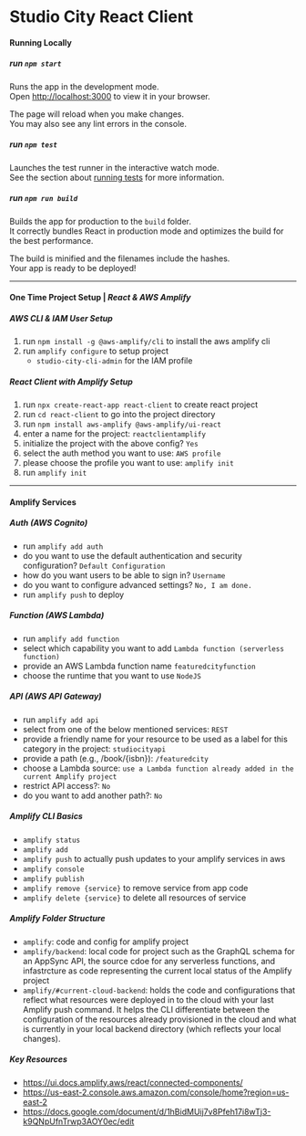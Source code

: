 # Studio City React Client


#### Running Locally
##### run `npm start`
Runs the app in the development mode.\
Open [http://localhost:3000](http://localhost:3000) to view it in your browser.

The page will reload when you make changes.\
You may also see any lint errors in the console.

##### run `npm test`

Launches the test runner in the interactive watch mode.\
See the section about [running tests](https://facebook.github.io/create-react-app/docs/running-tests) for more information.


##### run `npm run build`

Builds the app for production to the `build` folder.\
It correctly bundles React in production mode and optimizes the build for the best performance.

The build is minified and the filenames include the hashes.\
Your app is ready to be deployed!


--------------------------------------------------
#### One Time Project Setup | *React & AWS Amplify*

##### AWS CLI & IAM User Setup
1. run `npm install -g @aws-amplify/cli` to install the aws amplify cli
2. run `amplify configure` to setup project
   - `studio-city-cli-admin` for the IAM profile 


##### React Client with Amplify Setup
1. run `npx create-react-app react-client` to create react project
2. run `cd react-client` to go into the project directory
3. run `npm install aws-amplify @aws-amplify/ui-react` 
4. enter a name for the project: `reactclientamplify`
5. initialize the project with the above config? `Yes`
6. select the auth method you want to use: `AWS profile`
7. please choose the profile you want to use: `amplify init`
8. run `amplify init`

--------------------------------------------------------------------
#### Amplify Services
##### Auth (AWS Cognito)
- run `amplify add auth`
- do you want to use the default authentication and security configuration? `Default Configuration`
- how do you want users to be able to sign in? `Username`
- do you want to configure advanced settings? `No, I am done.`
- run `amplify push` to deploy

##### Function (AWS Lambda)
- run `amplify add function`
- select which capability you want to add `Lambda function (serverless function)`
- provide an AWS Lambda function name `featuredcityfunction`
- choose the runtime that you want to use `NodeJS`

##### API (AWS API Gateway)
- run `amplify add api`
- select from one of the below mentioned services: `REST`
- provide a friendly name for your resource to be used as a label for this category in the project: `studiocityapi`
- provide a path (e.g., /book/{isbn}): `/featuredcity`
- choose a Lambda source: `use a Lambda function already added in the current Amplify project`
- restrict API access?: `No`
- do you want to add another path?: `No`

##### Amplify CLI Basics
- `amplify status`
- `amplify add`
- `amplify push` to actually push updates to your amplify services in aws
- `amplify console`
- `amplify publish`
- `amplify remove {service}` to remove service from app code
- `amplify delete {service}` to delete all resources of service


##### Amplify Folder Structure
- `amplify`: code and config for amplify project
- `amplify/backend`: local code for project such as the GraphQL schema for an AppSync API, the source cdoe for any serverless functions, and infastrcture as code representing the current local status of the Amplify project
- `amplify/#current-cloud-backend`: holds the code and configurations that reflect what resources were deployed in to the cloud with your last Amplify push command. It helps the CLI differentiate between the configuration of the resources already provisioned in the cloud and what is currently in your local backend directory (which reflects your local changes).


##### Key Resources
- https://ui.docs.amplify.aws/react/connected-components/
- https://us-east-2.console.aws.amazon.com/console/home?region=us-east-2
- https://docs.google.com/document/d/1hBidMUij7v8Pfeh17i8wTj3-k9QNpUfnTrwp3AOY0ec/edit